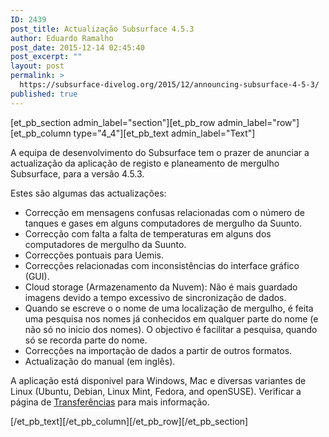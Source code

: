 ```yaml
---
ID: 2439
post_title: Actualização Subsurface 4.5.3
author: Eduardo Ramalho
post_date: 2015-12-14 02:45:40
post_excerpt: ""
layout: post
permalink: >
  https://subsurface-divelog.org/2015/12/announcing-subsurface-4-5-3/
published: true
---
```

[et_pb_section admin_label="section"][et_pb_row admin_label="row"][et_pb_column type="4_4"][et_pb_text admin_label="Text"]

A equipa de desenvolvimento do Subsurface tem o prazer de anunciar a actualização da aplicação de registo e planeamento de mergulho Subsurface, para a versão 4.5.3.

Estes são algumas das actualizações:
<ul>
	<li>Correcção em mensagens confusas relacionadas com o número de tanques e gases em alguns computadores de mergulho da Suunto.</li>
	<li>Correcção com falta a falta de temperaturas em alguns dos computadores de mergulho da Suunto.</li>
	<li>Correcções pontuais para Uemis.</li>
	<li>Correcções relacionadas com inconsistências do interface gráfico (GUI).</li>
	<li>Cloud storage (Armazenamento da Nuvem): Não é mais guardado imagens devido a tempo excessivo de sincronização de dados.</li>
	<li>Quando se escreve o o nome de uma localização de mergulho, é feita uma pesquisa nos nomes já conhecidos em qualquer parte do nome (e não só no inicio dos nomes). O objectivo é facilitar a pesquisa, quando só se recorda parte do nome.</li>
	<li>Correcções na importação de dados a partir de outros formatos.</li>
	<li>Actualização do manual (em inglês).</li>
</ul>
A aplicação está disponivel para Windows, Mac e diversas variantes de Linux (Ubuntu, Debian, Linux Mint, Fedora, and openSUSE).
Verificar a página de <a href="https://subsurface-divelog.org/pt-pt/download/">Transferências</a> para mais informação.

[/et_pb_text][/et_pb_column][/et_pb_row][/et_pb_section]